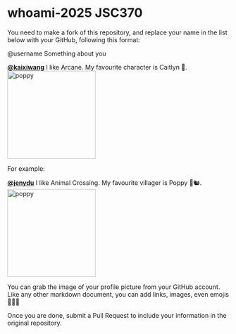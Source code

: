 # whoami-2025 JSC370

You need to make a fork of this repository, and replace your name in the list below with your GitHub, following this format:

@username Something about you

[**@kaixiwang**](https://github.com/OulinG138) I like Arcane. My favourite character is Caitlyn 🍰. <img src="https://imgur.com/a/nkTeKID" alt="poppy" width="200px">

For example:

[**@jenydu**](https://github.com/jenydu) I like Animal Crossing. My favourite villager is Poppy 🍂🐿️. <img src="https://preview.redd.it/f79f0cv1o7j51.jpg?auto=webp&s=1e572edf80d0eba0c35c77c3c81231d9e626d366" alt="poppy" width="200px">

You can grab the image of your profile picture from your GitHub account. Like any other markdown document, you can add links, images, even emojis 🍋🍰🐸

Once you are done, submit a Pull Request to include your information in the original repository.

